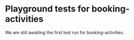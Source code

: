 # Playground tests for booking-activities
We are still awaiting the first test run for booking-activities.
